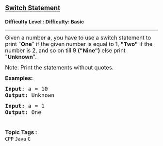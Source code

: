 <h2><a href="https://www.geeksforgeeks.org/problems/switch-statement--150234/1?page=34&difficulty=Basic&sortBy=submissions">Switch Statement</a></h2><h3>Difficulty Level : Difficulty: Basic</h3><hr><div class="problems_problem_content__Xm_eO"><p><span style="font-size: 18px;">Given a number <strong>a</strong>, you have to use a switch statement to print "<strong>One</strong>" if the given number is equal to 1, <strong>"Two"</strong> if the number is 2, and so on till 9 <strong>("Nine")</strong> else print "<strong>Unknown</strong>".</span></p>
<p><span style="font-size: 18px;">Note: Print the statements without quotes.</span></p>
<p><span style="font-size: 18px;"><strong>Examples:</strong></span></p>
<pre><span style="font-size: 18px;"><strong>Input</strong>: a = 10
<strong>Output:</strong> Unknown</span></pre>
<pre><span style="font-size: 18px;"><strong>Input: </strong>a = 1
<strong>Output: </strong>One</span></pre></div><br><p><span style=font-size:18px><strong>Topic Tags : </strong><br><code>CPP</code>&nbsp;<code>Java</code>&nbsp;<code>C</code>&nbsp;